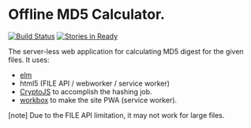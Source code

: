 Offline MD5 Calculator.
=======================

[![Build Status](https://travis-ci.org/tshm/md5html.svg?branch=master)](https://travis-ci.org/tshm/md5html)
[![Stories in Ready](https://badge.waffle.io/tshm/md5html.png?label=ready&title=Ready)](https://waffle.io/tshm/md5html)

The server-less web application for calculating MD5 digest
for the given files.
It uses:

* [elm](http://elm-lang.org/) 
* html5 (FILE API / webworker / service worker)
* [CryptoJS](https://code.google.com/archive/p/crypto-js/)
  to accomplish the hashing job.
* [workbox](https://workboxjs.org/)
  to make the site PWA (service worker).

[note]
Due to the FILE API limitation, it may not work for large files.

